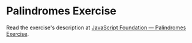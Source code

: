
# Palindromes Exercise

Read the exercise's description at [JavaScript Foundation — Palindromes Exercise](https://www.codeguage.com/courses/js/palindromes-exercise).